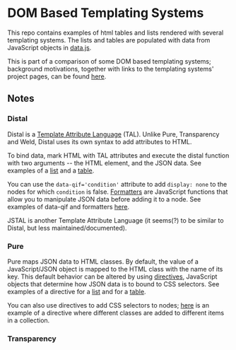 # DOM Based Templating Systems


This repo contains examples of html tables and lists rendered with several templating systems. The lists and tables are populated with data from JavaScript objects in <a href='data.js'>data.js</a>.

This is part of a comparison of some DOM based templating systems; background motivations, together with links to the templating systems' project pages, can be found <a href='https://www.mediawiki.org/wiki/Parsoid/Round-trip_testing/Templates'>here</a>.

## Notes

### Distal
Distal is a <a href='http://en.wikipedia.org/wiki/Template_Attribute_Language'>Template Attribute Language</a> (TAL). Unlike Pure, Transparency and Weld, Distal uses its own syntax to add attributes to HTML.

To bind data, mark HTML with TAL attributes and execute the distal function with two arguments -- the HTML element, and the JSON data. See examples of a <a href='distal/list.html'>list</a> and a <a href='distal/table.html'>table</a>.

You can use the <code>data-qif='condition'</code> attribute to add <code>display: none</code> to the nodes for which <code>condition</code> is false. <a href='https://code.google.com/p/distal/wiki/Formatters'>Formatters</a> are JavaScript functions that allow you to manipulate JSON data before adding it to a node. See examples of data-qif and formatters <a href='distal/selected-list.html'>here</a>.

JSTAL is another Template Attribute Language (it seems(?) to be similar to Distal, but less maintained/documented).

### Pure
Pure maps JSON data to HTML classes. By default, the value of a JavaScript/JSON object is mapped to the HTML class with the name of its key. This default behavior can be altered by using <a href='http://beebole.com/pure/documentation/rendering-with-directives/'>directives</a>, JavaScript objects that determine how JSON data is to bound to CSS selectors. See examples of a directive for a <a href='pure/list-template.js'>list</a> and for a <a href='pure/table-template.hs'>table</a>. 

You can also use directives to add CSS selectors to nodes; <a href='pure/selected-list-template.js'>here</a> is an example of a directive where different classes are added to different items in a collection.

### Transparency



